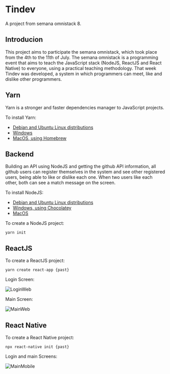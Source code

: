 # Tindev
A project from semana omnistack 8.

## Introducion ##
This project aims to participate the semana omnistack, which took place from the 4th to the 11th of July.
The semana omnistack is a programming event that aims to teach the JavaScript stack (NodeJS, ReactJS and React Native) to everyone, using a practical teaching methodology. That week Tindev was developed, a system in which programmers can meet, like and dislike other programmers.

## Yarn ##
Yarn is a stronger and faster dependencies manager to JavaScript projects.

To install Yarn:
 - [Debian and Ubuntu Linux distributions](https://yarnpkg.com/pt-BR/docs/install#debian-stable)
 - [Windows](https://yarnpkg.com/pt-BR/docs/install#windows-stable)
 - [MacOS, using Homebrew](https://yarnpkg.com/pt-BR/docs/install#mac-stable)

## Backend ##
Building an API using NodeJS and getting the github API information, all github users can register themselves in the system and see other registered users, being able to like or dislike each one. When two users like each other, both can see a match message on the screen.

To install NodeJS:
 - [Debian and Ubuntu Linux distributions](https://nodejs.org/en/download/package-manager/#debian-and-ubuntu-based-linux-distributions-enterprise-linux-fedora-and-snap-packages)
 - [Windows, using Chocolatey](https://nodejs.org/en/download/package-manager/#windows)
 - [MacOS](https://nodejs.org/en/download/package-manager/#macos)

To create a NodeJS project:

`yarn init`

## ReactJS ##
To create a ReactJS project:

`yarn create react-app {past}`

Login Screen:

![LoginWeb](https://i.imgsafe.org/af/aff47f0122.png)

Main Screen:

![MainWeb](https://media.giphy.com/media/jql75lM1OI4LBooxYp/giphy.gif)

## React Native ##
To create a React Native project:

`npx react-native init {past}`

Login and main Screens:

![MainMobile](https://media.giphy.com/media/VbQG89YbtTPZz9f22G/giphy.gif)

